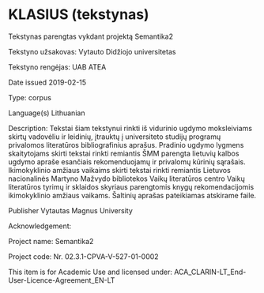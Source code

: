 # KLASIUS (tekstynas)

Tekstynas parengtas vykdant projektą Semantika2

Tekstyno užsakovas: Vytauto Didžiojo universitetas

Tekstyno rengėjas: UAB ATEA

Date issued 2019-02-15

Type: corpus

Language(s) Lithuanian

Description:
Tekstai šiam tekstynui rinkti iš vidurinio ugdymo moksleiviams skirtų vadovėliu ir leidinių, įtrauktų į universiteto studijų programų privalomos literatūros bibliografinius aprašus. 
Pradinio ugdymo lygmens skaitytojams skirti tekstai rinkti remiantis ŠMM parengta lietuvių kalbos ugdymo apraše esančiais rekomenduojamų ir privalomų kūrinių sąrašais. Ikimokyklinio amžiaus vaikaims skirti tekstai rinkti remiantis Lietuvos nacionalinės Martyno Mažvydo bibliotekos Vaikų literatūros centro Vaikų literatūros tyrimų ir sklaidos skyriaus parengtomis knygų rekomendacijomis ikimokyklinio amžiaus vaikams. 
Šaltinių aprašas pateikiamas atskirame faile.

Publisher Vytautas Magnus University

Acknowledgement: 

Project name: Semantika2 

Project code: Nr. 02.3.1-CPVA-V-527-01-0002

This item is for Academic Use and licensed under: ACA_CLARIN-LT_End-User-Licence-Agreement_EN-LT
 

